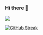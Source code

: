 ### Hi there 👋   

![](https://komarev.com/ghpvc/?username=your-github-username&color=green)

[![GitHub Streak](http://github-readme-streak-stats.herokuapp.com?user=AnnSyh&theme=vue&hide_border=&background=DDDB32)](https://git.io/streak-stats)



<!--
**AnnSyh/AnnSyh** is a ✨ _special_ ✨ repository because its `README.md` (this file) appears on your GitHub profile.

Here are some ideas to get you started:

- 🔭 I’m currently working on ...
- 🌱 I’m currently learning ...
- 👯 I’m looking to collaborate on ...
- 🤔 I’m looking for help with ...
- 💬 Ask me about ...
- 📫 How to reach me: ...
- 😄 Pronouns: ...
- ⚡ Fun fact: ...
-->
